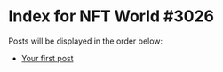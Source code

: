 # Index for NFT World #3026
Posts will be displayed in the order below:

- [Your first post](./001-first.md)

